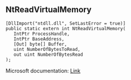 ## NtReadVirtualMemory

```
[DllImport("ntdll.dll", SetLastError = true)]
public static extern int NtReadVirtualMemory(
   IntPtr ProcessHandle,
   IntPtr BaseAddress,
   [Out] byte[] Buffer,
   uint NumberOfBytesToRead,
   out uint NumberOfBytesRead
);
```

Microsoft documentation: [Link](https://docs.microsoft.com/en-us/windows/win32/api/memoryapi/nf-memoryapi-readprocessmemory)
